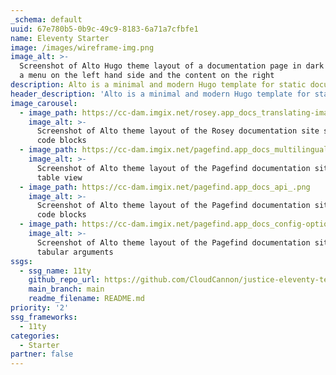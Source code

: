 ```yaml
---
_schema: default
uuid: 67e780b5-0b9c-49c9-8183-6a71a7cfbfe1
name: Eleventy Starter
image: /images/wireframe-img.png
image_alt: >-
  Screenshot of Alto Hugo theme layout of a documentation page in dark mode with
  a menu on the left hand side and the content on the right
description: Alto is a minimal and modern Hugo template for static documentation sites.
header_description: 'Alto is a minimal and modern Hugo template for static documentation sites. '
image_carousel:
  - image_path: https://cc-dam.imgix.net/rosey.app_docs_translating-images_.png
    image_alt: >-
      Screenshot of Alto theme layout of the Rosey documentation site showing
      code blocks
  - image_path: https://cc-dam.imgix.net/pagefind.app_docs_multilingual_.png
    image_alt: >-
      Screenshot of Alto theme layout of the Pagefind documentation site showing
      table view
  - image_path: https://cc-dam.imgix.net/pagefind.app_docs_api_.png
    image_alt: >-
      Screenshot of Alto theme layout of the Pagefind documentation site showing
      code blocks
  - image_path: https://cc-dam.imgix.net/pagefind.app_docs_config-options_.png
    image_alt: >-
      Screenshot of Alto theme layout of the Pagefind documentation site showing
      tabular arguments
ssgs:
  - ssg_name: 11ty
    github_repo_url: https://github.com/CloudCannon/justice-eleventy-template
    main_branch: main
    readme_filename: README.md
priority: '2'
ssg_frameworks:
  - 11ty
categories:
  - Starter
partner: false
---
```

